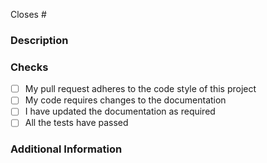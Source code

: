 <!--
Thanks for creating this pull request 🤗

Please make sure that the pull request is limited to one type (docs, feature, etc.) and keep it as small as possible. You can open multiple prs instead of opening a huge one.
-->

<!-- If this pull request closes an issue, please mention the issue number below -->
Closes # <!-- Issue # here -->

### Description
<!-- Add a brief description of the pull request -->

<!-- You can also choose to add a list of changes and if they have been completed or not by using the markdown to-do list syntax
- [ ] Not Completed
- [x] Completed
-->

### Checks
<!-- Make sure your pull request passes the CI checks and do check the following fields as needed - -->
- [ ] My pull request adheres to the code style of this project
- [ ] My code requires changes to the documentation
- [ ] I have updated the documentation as required
- [ ] All the tests have passed

### Additional Information
<!-- Any additional information like breaking changes, dependencies added, screenshots, comparisons between new and old behaviour, etc. -->
